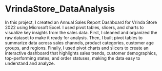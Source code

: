 # VrindaStore_DataAnalysis
In this project, I created an Annual Sales Report Dashboard for Vrinda Store 2022 using Microsoft Excel. I used pivot tables, slicers, and charts to visualize key insights from the sales data. First, I cleaned and organized the raw dataset to make it ready for analysis. Then, I built pivot tables to summarize data across sales channels, product categories, customer age groups, and regions. Finally, I used pivot charts and slicers to create an interactive dashboard that highlights sales trends, customer demographics, top-performing states, and order statuses, making the data easy to understand and analyze.
